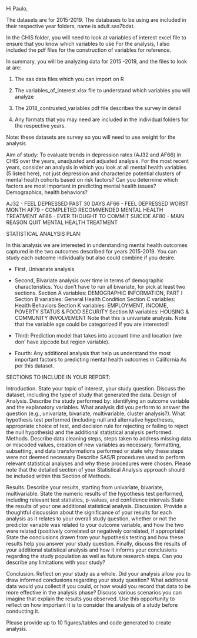  Hi Paulo,

The datasets are for 2015-2019. The databases to be using are included in their respective year folders, name is adult.sas7bdat.

In the CHIS folder, you will need to look at variables of interest excel file to ensure that you know which variables to use
For the analysis, I also included the pdf files for the construction of variables for reference.

In summary, you will be analyzing data for 2015 -2019, and the files to look at are:
1) The sas data files which you can import on R

2) The variables_of_interest.xlsx  file to understand which variables you will analyze

3) The 2018_contrusted_variables pdf file describes the survey in detail

4) Any formats that you may need are included in the individual folders for the respective years.

Note: these datasets are survey so you will need to use weight for the analysis

Aim of study: To evaluate trends in depression rates (AJ32 and AF66)  in CHIS over the years, unadjusted and adjusted analysis.
For the most recent years, consider an analysis in which you look at all mental health variables (5 listed here), not just depression and characterize potential clusters of mental health cohorts based on risk factors? Can you determine which factors are most important in predicting mental health issues? Demographics, health behaviors?
 
AJ32 - FEEL DEPRESSED PAST 30 DAYS
AF66 - FEEL DEPRESSED WORST MONTH
AF79 - COMPLETED RECOMMENDED MENTAL HEALTH TREATMENT
AF86 - EVER THOUGHT TO COMMIT SUICIDE
AF80 - MAIN REASON QUIT MENTAL HEALTH TREATMENT
 
STATISTICAL ANALYSIS PLAN:

In this analysis we are interested in understanding mental health outcomes captured in the two outcomes described for years 2015-2019.
You can study each outcome individually but also could combine if you desire.
 
- First, Univariate analysis
- Second, Bivariate analysis over time in terms of demographic characteristics. You don’t have to run all bivariate, for pick at least two sections.
Section A variables: DEMOGRAPHIC INFORMATION, PART I
Section  B variables: General Health Condition
Section C variables: Health Behaviors
Section K variables: EMPLOYMENT, INCOME, POVERTY STATUS & FOOD SECURITY
Section M variables: HOUSING & COMMUNITY INVOLVEMENT
Note that this is univariate analysis. Note that the variable age could be categorized if you are interested! 

- Third: Prediction model that takes into account time and location (we don’ have zipcode but region variable).
 
- Fourth: Any additional analysis that help us understand the most important factors to predicting mental health outcomes in California
As per this dataset.
 
SECTIONS TO INCLUDE IN YOUR REPORT:
 
Introduction. State your topic of interest, your study question.
Discuss the dataset, including the type of study that generated the data.
Design of Analysis. Describe the study performed by: identifying an outcome variable and the explanatory variables. What analysis did you perform to answer the question (e.g., univariate, bivariate, multivariable, cluster analysis?).
What hypothesis test performed (including null and alternative hypotheses, appropriate choice of test, and decision rule for rejecting or failing to reject the null hypothesis) and the additional statistical analysis performed.
Methods. Describe data cleaning steps, steps taken to address missing data or miscoded values, creation of new variables as necessary, formatting, subsetting, and data transformations performed or state why these steps were not deemed necessary
Describe SAS/R procedures used to perform relevant statistical analyses and why these procedures were chosen.
Please note that the detailed section of your Statistical Analysis approach should be included within this Section of Methods.
 
Results. Describe your results, starting from univariate, bivariate, multivariable. State the numeric results of the hypothesis test performed, including relevant test statistics, p-values, and confidence intervals
State the results of your one additional statistical analysis.
Discussion. Provide a thoughtful discussion about the significance of your results for each analysis as it relates to your overall study question, whether or not the predictor variable was related to your outcome variable, and how the
two were related (positively correlated or negatively correlated, if appropriate) State the conclusions drawn from your hypothesis testing and how these results help you answer your study question.
Finally, discuss the results of your additional statistical analysis and how it informs your conclusions regarding the study population as well as future research steps. Can you describe any limitations with your study?
 
Conclusion. Reflect on your study as a whole. Did your analysis allow you to draw informed conclusions regarding your study question? What additional data would you collect if you could, or how would you record that data to be more effective in the analysis phase? Discuss various scenarios you can imagine that explain the results you observed. Use this opportunity to reflect on how important it is to consider the analysis of a study before conducting it.
 
Please provide up to 10 figures/tables and code generated to create analysis. 